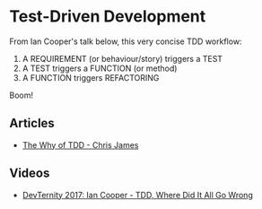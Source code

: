 # Test-Driven Development

From Ian Cooper's talk below, this very concise TDD workflow:

1. A REQUIREMENT (or behaviour/story) triggers a TEST
1. A TEST triggers a FUNCTION (or method)
1. A FUNCTION triggers REFACTORING

Boom!

## Articles

- [The Why of TDD - Chris James](https://quii.dev/The_Why_of_TDD)

## Videos

-  [DevTernity 2017: Ian Cooper - TDD, Where Did It All Go Wrong](https://www.youtube.com/watch?v=EZ05e7EMOLM)

